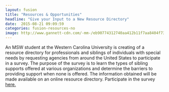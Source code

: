 ```yaml
---
layout: fusion
title: "Resources & Opportunities"
headline: "Give your Input to a New Resource Directory"
date:  2015-08-21 09:09:59
categories: fusion-resources-no
image: http://www.gannett-cdn.com/-mm-/eb90774312740aa412b11f7aa8404f73eb8661b1/c=0-31-1280-993&r=x404&c=534x401/local/-/media/2014/12/15/CarolinaGroup/Asheville/635542449049292216-studentlife-wallpaper-Large-4.jpg
---
```

An MSW student at the Western Carolina University is creating of a resource directory for professionals and siblings of individuals with special needs by requesting agencies from around the United States to participate in a survey. The purpose of the survey is to learn the types of sibling supports offered at various organizations and determine the barriers to providing support when none is offered. The information obtained will be made available on an online resource directory. Participate in the survey <a href="https://wcu.az1.qualtrics.com/SE/?SID=SV_cBzqRuKG2RciRXT">here.</a>